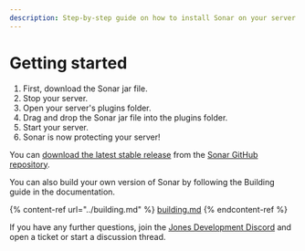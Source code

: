 ```yaml
---
description: Step-by-step guide on how to install Sonar on your server.
---
```


# Getting started

1. First, download the Sonar jar file.
2. Stop your server.
3. Open your server's plugins folder.
4. Drag and drop the Sonar jar file into the plugins folder.
5. Start your server.
6. Sonar is now protecting your server!

You can [download the latest stable release](https://github.com/jonesdevelopment/sonar/releases) from the [Sonar GitHub repository](https://github.com/jonesdevelopment/sonar/).

You can also build your own version of Sonar by following the Building guide in the documentation.

{% content-ref url="../building.md" %}
[building.md](../building.md)
{% endcontent-ref %}

If you have any further questions, join the [Jones Development Discord](https://jonesdev.xyz/discord) and open a ticket or start a discussion thread.
